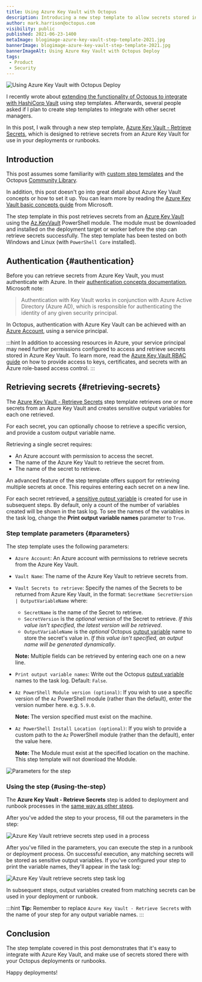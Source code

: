 ```yaml
---
title: Using Azure Key Vault with Octopus
description: Introducing a new step template to allow secrets stored in Azure Key Vault to be used in deployments or runbooks.
author: mark.harrison@octopus.com
visibility: public
published: 2021-06-23-1400
metaImage: blogimage-azure-key-vault-step-template-2021.jpg
bannerImage: blogimage-azure-key-vault-step-template-2021.jpg
bannerImageAlt: Using Azure Key Vault with Octopus Deploy
tags:
 - Product
 - Security
---
```


![Using Azure Key Vault with Octopus Deploy](blogimage-azure-key-vault-step-template-2021.jpg)

I recently wrote about [extending the functionality of Octopus to integrate with HashiCorp Vault](https://octopus.com/blog/using-hashicorp-vault-with-octopus-deploy) using step templates. Afterwards, several people asked if I plan to create step templates to integrate with other secret managers.

In this post, I walk through a new step template, [Azure Key Vault - Retrieve Secrets](https://library.octopus.com/step-templates/6f59f8aa-b2db-4f7a-b02d-a72c13d386f0/actiontemplate-azure-key-vault-retrieve-secrets), which is designed to retrieve secrets from an Azure Key Vault for use in your deployments or runbooks.

## Introduction

This post assumes some familiarity with [custom step templates](https://octopus.com/docs/projects/custom-step-templates) and the Octopus [Community Library](https://octopus.com/docs/projects/community-step-templates). 

In addition, this post doesn't go into great detail about Azure Key Vault concepts or how to set it up. You can learn more by reading the [Azure Key Vault basic concepts guide](https://docs.microsoft.com/en-us/azure/key-vault/general/basic-concepts) from Microsoft.

The step template in this post retrieves secrets from an [Azure Key Vault](https://azure.microsoft.com/en-gb/services/key-vault/) using the [Az.KeyVault](https://docs.microsoft.com/en-us/powershell/module/az.keyvault/) PowerShell module. The module must be downloaded and installed on the deployment target or worker before the step can retrieve secrets successfully. The step template has been tested on both Windows and Linux (with `PowerShell Core` installed).

## Authentication {#authentication}

Before you can retrieve secrets from Azure Key Vault, you must authenticate with Azure. In their [authentication concepts documentation](https://docs.microsoft.com/en-us/azure/key-vault/general/authentication), Microsoft note:

> Authentication with Key Vault works in conjunction with Azure Active Directory (Azure AD), which is responsible for authenticating the identity of any given security principal.

In Octopus, authentication with Azure Key Vault can be achieved with an [Azure Account](https://octopus.com/docs/infrastructure/deployment-targets/azure), using a service principal.

:::hint
In addition to accessing resources in Azure, your service principal may need further permissions configured to access and retrieve secrets stored in Azure Key Vault. To learn more, read the [Azure Key Vault RBAC guide](https://docs.microsoft.com/en-us/azure/key-vault/general/rbac-guide) on how to provide access to keys, certificates, and secrets with an Azure role-based access control.
:::

## Retrieving secrets {#retrieving-secrets}

The [Azure Key Vault - Retrieve Secrets](https://library.octopus.com/step-templates/6f59f8aa-b2db-4f7a-b02d-a72c13d386f0/actiontemplate-azure-key-vault-retrieve-secrets) step template retrieves one or more secrets from an Azure Key Vault and creates sensitive output variables for each one retrieved. 

For each secret, you can optionally choose to retrieve a specific version, and provide a custom output variable name.

Retrieving a single secret requires:

- An Azure account with permission to access the secret.
- The name of the Azure Key Vault to retrieve the secret from.
- The name of the secret to retrieve.

An advanced feature of the step template offers support for retrieving multiple secrets at once. This requires entering each secret on a new line.

For each secret retrieved, a [sensitive output variable](https://octopus.com/docs/projects/variables/output-variables#sensitive-output-variables) is created for use in subsequent steps. By default, only a count of the number of variables created will be shown in the task log. To see the names of the variables in the task log, change the **Print output variable names** parameter to `True`.

### Step template parameters {#parameters}

The step template uses the following parameters:

- `Azure Account`: An Azure account with permissions to retrieve secrets from the Azure Key Vault.
- `Vault Name`: The name of the Azure Key Vault to retrieve secrets from.
- `Vault Secrets to retrieve`: Specify the names of the Secrets to be returned from Azure Key Vault, in the format: `SecretName SecretVersion | OutputVariableName` where:

    - `SecretName` is the name of the Secret to retrieve.
    - `SecretVersion` is the _optional_ version of the Secret to retrieve. *If this value isn't specified, the latest version will be retrieved*.
    - `OutputVariableName` is the _optional_ Octopus [output variable](https://octopus.com/docs/projects/variables/output-variables) name to store the secret's value in. *If this value isn't specified, an output name will be generated dynamically*.

    **Note:** Multiple fields can be retrieved by entering each one on a new line.
- `Print output variable names`: Write out the Octopus [output variable](https://octopus.com/docs/projects/variables/output-variables) names to the task log. Default: `False`.
- `Az PowerShell Module version (optional)`: If you wish to use a specific version of the `Az` PowerShell module (rather than the default), enter the version number here. e.g. `5.9.0`.

  **Note:** The version specified must exist on the machine.

- `Az PowerShell Install Location (optional)`: If you wish to provide a custom path to the `Az` PowerShell module (rather than the default), enter the value here.

  **Note:** The Module must exist at the specified location on the machine. This step template will not download the Module.

![Parameters for the step](azure-keyvault-retrieve-secrets-step-parameters.png)

### Using the step {#using-the-step}

The **Azure Key Vault - Retrieve Secrets** step is added to deployment and runbook processes in the [same way as other steps](https://octopus.com/docs/projects/steps#adding-steps-to-your-deployment-processes).

After you've added the step to your process, fill out the parameters in the step:

![Azure Key Vault retrieve secrets step used in a process](azure-keyvault-retrieve-secrets-step-in-process.png)

After you've filled in the parameters, you can execute the step in a runbook or deployment process. On successful execution, any matching secrets will be stored as sensitive output variables. If you've configured your step to print the variable names, they'll appear in the task log:

![Azure Key Vault retrieve secrets step task log](azure-keyvault-retrieve-secrets-step-output-variable.png)

In subsequent steps, output variables created from matching secrets can be used in your deployment or runbook.

:::hint
**Tip:** Remember to replace `Azure Key Vault - Retrieve Secrets` with the name of your step for any output variable names.
:::

## Conclusion

The step template covered in this post demonstrates that it's easy to integrate with Azure Key Vault, and make use of secrets stored there with your Octopus deployments or runbooks.

Happy deployments!

